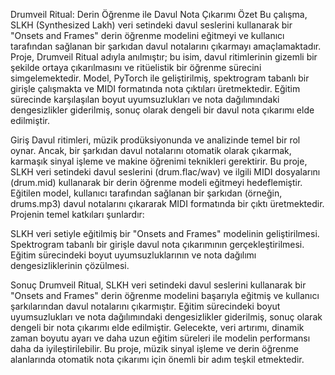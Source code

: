 

Drumveil Ritual: 
Derin Öğrenme ile Davul Nota Çıkarımı Özet Bu çalışma, SLKH (Synthesized Lakh) veri setindeki davul seslerini kullanarak bir "Onsets and Frames" derin öğrenme modelini eğitmeyi ve kullanıcı tarafından sağlanan bir şarkıdan davul notalarını çıkarmayı amaçlamaktadır. 
Proje, Drumveil Ritual adıyla anılmıştır; bu isim, davul ritimlerinin gizemli bir şekilde ortaya çıkarılmasını ve ritüelistik bir öğrenme sürecini simgelemektedir. 
Model, PyTorch ile geliştirilmiş, spektrogram tabanlı bir girişle çalışmakta ve MIDI formatında nota çıktıları üretmektedir. 
Eğitim sürecinde karşılaşılan boyut uyumsuzlukları ve nota dağılımındaki dengesizlikler giderilmiş, sonuç olarak dengeli bir davul nota çıkarımı elde edilmiştir.

Giriş 
Davul ritimleri, müzik prodüksiyonunda ve analizinde temel bir rol oynar. Ancak, bir şarkıdan davul notalarını otomatik olarak çıkarmak, karmaşık sinyal işleme ve makine öğrenimi teknikleri gerektirir. 
Bu proje, SLKH veri setindeki davul seslerini (drum.flac/wav) ve ilgili MIDI dosyalarını (drum.mid) kullanarak bir derin öğrenme modeli eğitmeyi hedeflemiştir. 
Eğitilen model, kullanıcı tarafından sağlanan bir şarkıdan (örneğin, drums.mp3) davul notalarını çıkararak MIDI formatında bir çıktı üretmektedir. 
Projenin temel katkıları şunlardır:

SLKH veri setiyle eğitilmiş bir "Onsets and Frames" modelinin geliştirilmesi. Spektrogram tabanlı bir girişle davul nota çıkarımının gerçekleştirilmesi. Eğitim sürecindeki boyut uyumsuzluklarının ve nota dağılımı dengesizliklerinin çözülmesi.

Sonuç Drumveil Ritual, SLKH veri setindeki davul seslerini kullanarak bir "Onsets and Frames" derin öğrenme modelini başarıyla eğitmiş ve kullanıcı şarkılarından davul notalarını çıkarmıştır. 
Eğitim sürecindeki boyut uyumsuzlukları ve nota dağılımındaki dengesizlikler giderilmiş, sonuç olarak dengeli bir nota çıkarımı elde edilmiştir. 
Gelecekte, veri artırımı, dinamik zaman boyutu ayarı ve daha uzun eğitim süreleri ile modelin performansı daha da iyileştirilebilir. 
Bu proje, müzik sinyal işleme ve derin öğrenme alanlarında otomatik nota çıkarımı için önemli bir adım teşkil etmektedir.
